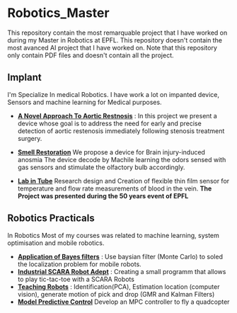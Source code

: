 # Robotics_Master
This repository contain the most remarquable project that I have worked on during my Master in Robotics at EPFL. This repository doesn't contain the most avanced AI project that I have worked on.
Note that this repository only contain PDF files and doesn't contain all the project.

## Implant

I'm Specialize In medical Robotics. I have work a lot on impanted device, Sensors and machine learning for Medical purposes.

* [**A Novel Approach To Aortic Restnosis**](https://github.com/stanFurrer/Robotics_Master/blob/main/Implant/A%20Novel%20Approach%20To%20Aortic%20Restenosis.pdf) : In this project we present a device whose goal is to address the need for early and precise detection of aortic restenosis
immediately following stenosis treatment surgery. 

* [**Smell Restoration**](https://github.com/stanFurrer/Robotics_Master/blob/main/Implant/Smell%20Restoration.pdf) We propose a device for Brain injury-induced anosmia
The device decode by Machile learning the odors sensed with gas sensors and stimulate the olfactory bulb accordingly. 

* [**Lab in Tube**](https://github.com/stanFurrer/Robotics_Master/blob/main/Implant/Lab_in_Tube_2019.pdf) Research design and Creation of flexible thin film sensor for temperature and flow rate measurements of blood in the vein. **The Project was presented during the 50 years event of EPFL** 

## Robotics Practicals

In Robotics Most of my courses was related to machine learning, system optimisation and mobile robotics.

* [**Application of Bayes filters**](https://github.com/stanFurrer/Robotics_Master/blob/main/Robotics_Practicals/Application%20of%20Bayes%20filters.pdf) : Use baysian filter (Monte Carlo) to soled the localization problem for mobile robots.
* [**Industrial SCARA Robot Adept**](https://github.com/stanFurrer/Robotics_Master/blob/main/Robotics_Practicals/Industrial%20SCARA%20Robot%20Adept.pdf) : Creating a small programm that allows to play tic-tac-toe with a SCARA Robots
* [**Teaching Robots**](https://github.com/stanFurrer/Robotics_Master/blob/main/Robotics_Practicals/Teaching%20Robots%20to%20Acomplish%20a%20Manipulation%20Task.pdf) : Identification(PCA), Estimation location (computer vision), generate motion of pick and drop (GMR and Kalman Filters)
* [**Model Predictive Control**](https://github.com/stanFurrer/Robotics_Master/blob/main/Robotics_Practicals/Model_Predictive_Control.pdf) Develop an MPC controller to fly a quadcopter
